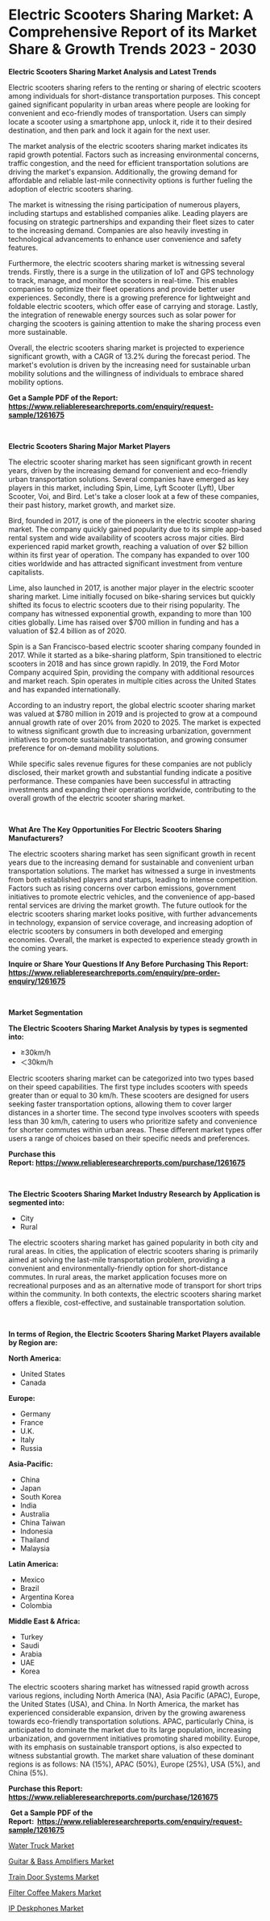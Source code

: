 <p><h1>Electric Scooters Sharing Market: A Comprehensive Report of its Market Share & Growth Trends 2023 - 2030</h1></p><p><strong>Electric Scooters Sharing Market Analysis and Latest Trends</strong></p>
<p><p>Electric scooters sharing refers to the renting or sharing of electric scooters among individuals for short-distance transportation purposes. This concept gained significant popularity in urban areas where people are looking for convenient and eco-friendly modes of transportation. Users can simply locate a scooter using a smartphone app, unlock it, ride it to their desired destination, and then park and lock it again for the next user.</p><p>The market analysis of the electric scooters sharing market indicates its rapid growth potential. Factors such as increasing environmental concerns, traffic congestion, and the need for efficient transportation solutions are driving the market's expansion. Additionally, the growing demand for affordable and reliable last-mile connectivity options is further fueling the adoption of electric scooters sharing.</p><p>The market is witnessing the rising participation of numerous players, including startups and established companies alike. Leading players are focusing on strategic partnerships and expanding their fleet sizes to cater to the increasing demand. Companies are also heavily investing in technological advancements to enhance user convenience and safety features.</p><p>Furthermore, the electric scooters sharing market is witnessing several trends. Firstly, there is a surge in the utilization of IoT and GPS technology to track, manage, and monitor the scooters in real-time. This enables companies to optimize their fleet operations and provide better user experiences. Secondly, there is a growing preference for lightweight and foldable electric scooters, which offer ease of carrying and storage. Lastly, the integration of renewable energy sources such as solar power for charging the scooters is gaining attention to make the sharing process even more sustainable.</p><p>Overall, the electric scooters sharing market is projected to experience significant growth, with a CAGR of 13.2% during the forecast period. The market's evolution is driven by the increasing need for sustainable urban mobility solutions and the willingness of individuals to embrace shared mobility options.</p></p>
<p><strong>Get a Sample PDF of the Report:&nbsp; <a href="https://www.reliableresearchreports.com/enquiry/request-sample/1261675">https://www.reliableresearchreports.com/enquiry/request-sample/1261675</a></strong></p>
<p>&nbsp;</p>
<p><strong>Electric Scooters Sharing Major Market Players</strong></p>
<p><p>The electric scooter sharing market has seen significant growth in recent years, driven by the increasing demand for convenient and eco-friendly urban transportation solutions. Several companies have emerged as key players in this market, including Spin, Lime, Lyft Scooter (Lyft), Uber Scooter, Voi, and Bird. Let's take a closer look at a few of these companies, their past history, market growth, and market size.</p><p>Bird, founded in 2017, is one of the pioneers in the electric scooter sharing market. The company quickly gained popularity due to its simple app-based rental system and wide availability of scooters across major cities. Bird experienced rapid market growth, reaching a valuation of over $2 billion within its first year of operation. The company has expanded to over 100 cities worldwide and has attracted significant investment from venture capitalists.</p><p>Lime, also launched in 2017, is another major player in the electric scooter sharing market. Lime initially focused on bike-sharing services but quickly shifted its focus to electric scooters due to their rising popularity. The company has witnessed exponential growth, expanding to more than 100 cities globally. Lime has raised over $700 million in funding and has a valuation of $2.4 billion as of 2020.</p><p>Spin is a San Francisco-based electric scooter sharing company founded in 2017. While it started as a bike-sharing platform, Spin transitioned to electric scooters in 2018 and has since grown rapidly. In 2019, the Ford Motor Company acquired Spin, providing the company with additional resources and market reach. Spin operates in multiple cities across the United States and has expanded internationally.</p><p>According to an industry report, the global electric scooter sharing market was valued at $780 million in 2019 and is projected to grow at a compound annual growth rate of over 20% from 2020 to 2025. The market is expected to witness significant growth due to increasing urbanization, government initiatives to promote sustainable transportation, and growing consumer preference for on-demand mobility solutions.</p><p>While specific sales revenue figures for these companies are not publicly disclosed, their market growth and substantial funding indicate a positive performance. These companies have been successful in attracting investments and expanding their operations worldwide, contributing to the overall growth of the electric scooter sharing market.</p></p>
<p>&nbsp;</p>
<p><strong>What Are The Key Opportunities For Electric Scooters Sharing Manufacturers?</strong></p>
<p><p>The electric scooters sharing market has seen significant growth in recent years due to the increasing demand for sustainable and convenient urban transportation solutions. The market has witnessed a surge in investments from both established players and startups, leading to intense competition. Factors such as rising concerns over carbon emissions, government initiatives to promote electric vehicles, and the convenience of app-based rental services are driving the market growth. The future outlook for the electric scooters sharing market looks positive, with further advancements in technology, expansion of service coverage, and increasing adoption of electric scooters by consumers in both developed and emerging economies.  Overall, the market is expected to experience steady growth in the coming years.</p></p>
<p><strong>Inquire or Share Your Questions If Any Before Purchasing This Report: <a href="https://www.reliableresearchreports.com/enquiry/pre-order-enquiry/1261675">https://www.reliableresearchreports.com/enquiry/pre-order-enquiry/1261675</a></strong></p>
<p>&nbsp;</p>
<p><strong>Market Segmentation</strong></p>
<p><strong>The Electric Scooters Sharing Market Analysis by types is segmented into:</strong></p>
<p><ul><li>≥30km/h</li><li>＜30km/h</li></ul></p>
<p><p>Electric scooters sharing market can be categorized into two types based on their speed capabilities. The first type includes scooters with speeds greater than or equal to 30 km/h. These scooters are designed for users seeking faster transportation options, allowing them to cover larger distances in a shorter time. The second type involves scooters with speeds less than 30 km/h, catering to users who prioritize safety and convenience for shorter commutes within urban areas. These different market types offer users a range of choices based on their specific needs and preferences.</p></p>
<p><strong>Purchase this Report:&nbsp;<a href="https://www.reliableresearchreports.com/purchase/1261675">https://www.reliableresearchreports.com/purchase/1261675</a></strong></p>
<p>&nbsp;</p>
<p><strong>The Electric Scooters Sharing Market Industry Research by Application is segmented into:</strong></p>
<p><ul><li>City</li><li>Rural</li></ul></p>
<p><p>The electric scooters sharing market has gained popularity in both city and rural areas. In cities, the application of electric scooters sharing is primarily aimed at solving the last-mile transportation problem, providing a convenient and environmentally-friendly option for short-distance commutes. In rural areas, the market application focuses more on recreational purposes and as an alternative mode of transport for short trips within the community. In both contexts, the electric scooters sharing market offers a flexible, cost-effective, and sustainable transportation solution.</p></p>
<p>&nbsp;</p>
<p><strong>In terms of Region, the Electric Scooters Sharing Market Players available by Region are:</strong></p>
<p>
    <p> <strong> North America: </strong>
        <ul>
            <li>United States</li>
            <li>Canada</li>
        </ul>
        </p> 
    <p> <strong> Europe: </strong>
        <ul>
            <li>Germany</li>
            <li>France</li>
            <li>U.K.</li>
            <li>Italy</li>
            <li>Russia</li>
        </ul>
        </p> 
    <p> <strong> Asia-Pacific: </strong>
        <ul>
            <li>China</li>
            <li>Japan</li>
            <li>South Korea</li>
            <li>India</li>
            <li>Australia</li>
            <li>China Taiwan</li>
            <li>Indonesia</li>
            <li>Thailand</li>
            <li>Malaysia</li>
        </ul>
        </p> 
    <p> <strong> Latin America: </strong>
        <ul>
            <li>Mexico</li>
            <li>Brazil</li>
            <li>Argentina Korea</li>
            <li>Colombia</li>
        </ul>
        </p> 
    <p> <strong> Middle East & Africa: </strong>
        <ul>
            <li>Turkey</li>
            <li>Saudi</li>
            <li>Arabia</li>
            <li>UAE</li>
            <li>Korea</li>
        </ul>
    </p>
    </p>
<p><p>The electric scooters sharing market has witnessed rapid growth across various regions, including North America (NA), Asia Pacific (APAC), Europe, the United States (USA), and China. In North America, the market has experienced considerable expansion, driven by the growing awareness towards eco-friendly transportation solutions. APAC, particularly China, is anticipated to dominate the market due to its large population, increasing urbanization, and government initiatives promoting shared mobility. Europe, with its emphasis on sustainable transport options, is also expected to witness substantial growth. The market share valuation of these dominant regions is as follows: NA (15%), APAC (50%), Europe (25%), USA (5%), and China (5%).</p></p>
<p><strong>Purchase this Report: <a href="https://www.reliableresearchreports.com/purchase/1261675">https://www.reliableresearchreports.com/purchase/1261675</a></strong></p>
<p>&nbsp;<strong>Get a Sample PDF of the Report:&nbsp;&nbsp;<a href="https://www.reliableresearchreports.com/enquiry/request-sample/1261675">https://www.reliableresearchreports.com/enquiry/request-sample/1261675</a></strong></p>
<p><strong></strong></p>
<p><p><a href="https://github.com/rahu1503/Market-Research-Report-List-1/blob/main/water-truck-market.md">Water Truck Market</a></p><p><a href="https://medium.com/@jackyhammes/guitar-amp-bass-amplifiers-market-size-cagr-trends-2024-2030-387b5848a03b">Guitar & Bass Amplifiers Market</a></p><p><a href="https://github.com/rahu1501/Market-Research-Report-List-1/blob/main/train-door-systems-market.md">Train Door Systems Market</a></p><p><a href="https://medium.com/@malliekozey2023/filter-coffee-makers-market-analysis-its-cagr-market-segmentation-and-global-industry-overview-7fd7edeacc00">Filter Coffee Makers Market</a></p><p><a href="https://medium.com/@coltruecker/ip-deskphones-market-the-key-to-successful-business-strategy-forecast-till-2030-3303d01b1136">IP Deskphones Market</a></p></p>